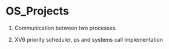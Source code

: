 # OS_Projects


1) Communication between two processes.

2) XV6 priority scheduler, ps and systems call implementation

